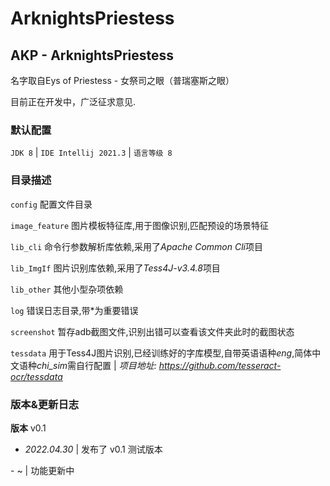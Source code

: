 # ArknightsPriestess
## AKP - ArknightsPriestess
名字取自Eys of Priestess - 女祭司之眼（普瑞塞斯之眼）

目前正在开发中，广泛征求意见.

### 默认配置
`JDK 8`  |  `IDE Intellij 2021.3`  |  `语言等级 8`


### 目录描述
`config` 配置文件目录

`image_feature` 图片模板特征库,用于图像识别,匹配预设的场景特征

`lib_cli` 命令行参数解析库依赖,采用了*Apache Common Cli*项目

`lib_ImgIf` 图片识别库依赖,采用了*Tess4J-v3.4.8*项目

`lib_other` 其他小型杂项依赖

`log` 错误日志目录,带\*为重要错误

`screenshot` 暂存adb截图文件,识别出错可以查看该文件夹此时的截图状态

`tessdata` 用于Tess4J图片识别,已经训练好的字库模型,自带英语语种*eng*,简体中文语种*chi_sim*需自行配置 | *项目地址: https://github.com/tesseract-ocr/tessdata*


### 版本&更新日志
**版本** v0.1

- *2022.04.30* | 发布了 v0.1 测试版本

\- ~ | 功能更新中
